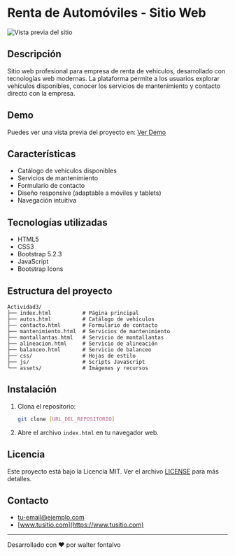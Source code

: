 # Renta de Automóviles - Sitio Web

![Vista previa del sitio](assets/images/screen-page.PNG)

## Descripción
Sitio web profesional para empresa de renta de vehículos, desarrollado con tecnologías web modernas. La plataforma permite a los usuarios explorar vehículos disponibles, conocer los servicios de mantenimiento y contacto directo con la empresa.

## Demo
Puedes ver una vista previa del proyecto en: [Ver Demo](https://rentadeautos.free.nf/?i=1)

## Características
- Catálogo de vehículos disponibles
- Servicios de mantenimiento
- Formulario de contacto
- Diseño responsive (adaptable a móviles y tablets)
- Navegación intuitiva

## Tecnologías utilizadas
- HTML5
- CSS3
- Bootstrap 5.2.3
- JavaScript
- Bootstrap Icons

## Estructura del proyecto
```
Actividad3/
├── index.html          # Página principal
├── autos.html          # Catálogo de vehículos
├── contacto.html       # Formulario de contacto
├── mantenimiento.html  # Servicios de mantenimiento
├── montallantas.html   # Servicio de montallantas
├── alineacion.html     # Servicio de alineación
├── balanceo.html       # Servicio de balanceo
├── css/                # Hojas de estilo
├── js/                 # Scripts JavaScript
└── assets/             # Imágenes y recursos
```

## Instalación
1. Clona el repositorio:
   ```bash
   git clone [URL_DEL_REPOSITORIO]
   ```
2. Abre el archivo `index.html` en tu navegador web.

## Licencia
Este proyecto está bajo la Licencia MIT. Ver el archivo [LICENSE](LICENSE) para más detalles.

## Contacto
- [tu-email@ejemplo.com](mailto:tu-email@ejemplo.com)
- [www.tusitio.com](https://www.tusitio.com)

---

Desarrollado con ❤️ por walter fontalvo
